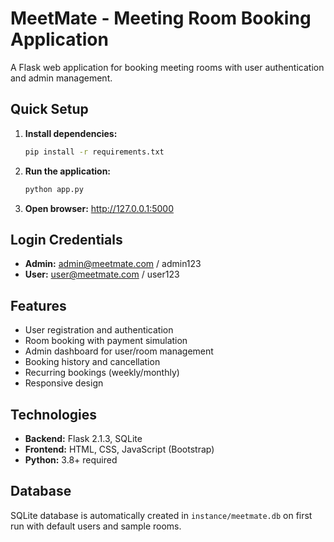 # MeetMate - Meeting Room Booking Application

A Flask web application for booking meeting rooms with user authentication and admin management.

## Quick Setup

1. **Install dependencies:**
   ```bash
   pip install -r requirements.txt
   ```

2. **Run the application:**
   ```bash
   python app.py
   ```

3. **Open browser:** http://127.0.0.1:5000

## Login Credentials
- **Admin:** admin@meetmate.com / admin123  
- **User:** user@meetmate.com / user123

## Features
- User registration and authentication
- Room booking with payment simulation
- Admin dashboard for user/room management
- Booking history and cancellation
- Recurring bookings (weekly/monthly)
- Responsive design

## Technologies
- **Backend:** Flask 2.1.3, SQLite
- **Frontend:** HTML, CSS, JavaScript (Bootstrap)
- **Python:** 3.8+ required

## Database
SQLite database is automatically created in `instance/meetmate.db` on first run with default users and sample rooms.


